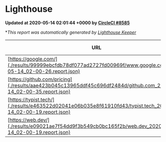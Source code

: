 
# Lighthouse

**Updated at 2020-05-14 02:01:44 +0000 by [CircleCI #8585](https://circleci.com/gh/ItinerisLtd/lighthouse-keeper-example/8585)**

**This report was automatically generated by [Lighthouse Keeper](https://github.com/itinerisltd/lighthouse-keeper)*

| URL | Performance | Accessibility | Best Practices | SEO | PWA | Updated At |
| --- | --- | --- | --- | --- | --- | --- |
| [https://google.com/](./results/99999ebcfdb78df077ad2727fd00969f/www.google.com_2020-05-14_02-00-26.report.json) | 0.93 | 0.86 | 0.93 | 0.92 | 0.56 | 2020-05-14T02:00:26.737Z |
| [https://github.com/pricing](./results/aae423b045c13965ddf45c696df2484d/github.com_2020-05-14_02-00-35.report.json) | 0.69 | 0.94 | 0.93 | 1 | 0.56 | 2020-05-14T02:00:35.465Z |
| [https://typist.tech/](./results/e463522d02041e06b035e8f61910fd43/typist.tech_2020-05-14_02-00-19.report.json) | 0.98 | 0.92 | 0.86 | 1 | 0.59 | 2020-05-14T02:00:19.174Z |
| [https://web.dev/](./results/e09021ae7f54dd9f3b549cb0bc165f2b/web.dev_2020-05-14_02-00-19.report.json) | 0.98 | 1 | 1 | 0.99 | 1 | 2020-05-14T02:00:19.226Z |
